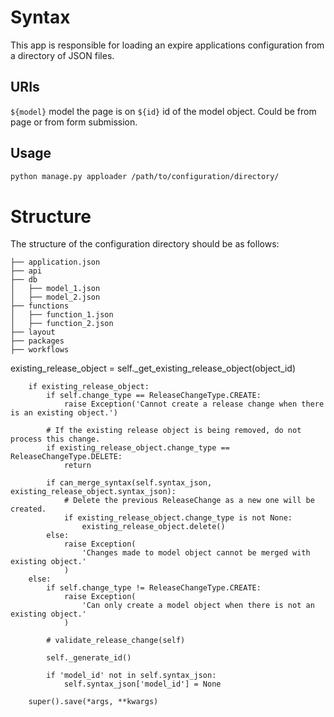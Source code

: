 # Syntax

This app is responsible for loading an expire applications configuration from a directory of JSON
files.

## URIs

`${model}` model the page is on
`${id}` id of the model object. Could be from page or from form submission.

## Usage

```bash
python manage.py apploader /path/to/configuration/directory/
```

# Structure

The structure of the configuration directory should be as follows:

```
├── application.json
├── api
├── db
│   ├── model_1.json
│   ├── model_2.json
├── functions
│   ├── function_1.json
│   ├── function_2.json
├── layout
├── packages
├── workflows
```

existing_release_object = self._get_existing_release_object(object_id)

        if existing_release_object:
            if self.change_type == ReleaseChangeType.CREATE:
                raise Exception('Cannot create a release change when there is an existing object.')

            # If the existing release object is being removed, do not process this change.
            if existing_release_object.change_type == ReleaseChangeType.DELETE:
                return

            if can_merge_syntax(self.syntax_json, existing_release_object.syntax_json):
                # Delete the previous ReleaseChange as a new one will be created.
                if existing_release_object.change_type is not None:
                    existing_release_object.delete()
            else:
                raise Exception(
                    'Changes made to model object cannot be merged with existing object.'
                )
        else:
            if self.change_type != ReleaseChangeType.CREATE:
                raise Exception(
                    'Can only create a model object when there is not an existing object.'
                )

            # validate_release_change(self)

            self._generate_id()

            if 'model_id' not in self.syntax_json:
                self.syntax_json['model_id'] = None

        super().save(*args, **kwargs)